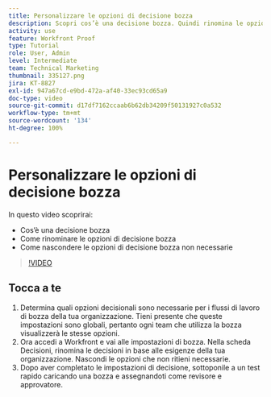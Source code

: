 ```yaml
---
title: Personalizzare le opzioni di decisione bozza
description: Scopri cos’è una decisione bozza. Quindi rinomina le opzioni di decisione bozza e nascondi quelle non necessarie nelle configurazioni del sistema di bozza.
activity: use
feature: Workfront Proof
type: Tutorial
role: User, Admin
level: Intermediate
team: Technical Marketing
thumbnail: 335127.png
jira: KT-8827
exl-id: 947a67cd-e9bd-472a-af40-33ec93cd65a9
doc-type: video
source-git-commit: d17df7162ccaab6b62db34209f50131927c0a532
workflow-type: tm+mt
source-wordcount: '134'
ht-degree: 100%

---
```


# Personalizzare le opzioni di decisione bozza

In questo video scoprirai:

* Cos’è una decisione bozza
* Come rinominare le opzioni di decisione bozza
* Come nascondere le opzioni di decisione bozza non necessarie

>[!VIDEO](https://video.tv.adobe.com/v/3444657/?quality=12&learn=on&enablevpops&captions=ita)

## Tocca a te

1. Determina quali opzioni decisionali sono necessarie per i flussi di lavoro di bozza della tua organizzazione. Tieni presente che queste impostazioni sono globali, pertanto ogni team che utilizza la bozza visualizzerà le stesse opzioni.
1. Ora accedi a Workfront e vai alle impostazioni di bozza. Nella scheda Decisioni, rinomina le decisioni in base alle esigenze della tua organizzazione. Nascondi le opzioni che non ritieni necessarie.
1. Dopo aver completato le impostazioni di decisione, sottoponile a un test rapido caricando una bozza e assegnandoti come revisore e approvatore.


<!--
Lean More URLs
-->

